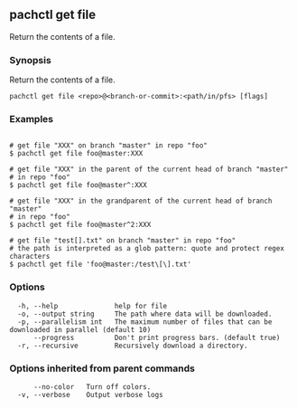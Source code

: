 ## pachctl get file

Return the contents of a file.

### Synopsis

Return the contents of a file.

```
pachctl get file <repo>@<branch-or-commit>:<path/in/pfs> [flags]
```

### Examples

```

# get file "XXX" on branch "master" in repo "foo"
$ pachctl get file foo@master:XXX

# get file "XXX" in the parent of the current head of branch "master"
# in repo "foo"
$ pachctl get file foo@master^:XXX

# get file "XXX" in the grandparent of the current head of branch "master"
# in repo "foo"
$ pachctl get file foo@master^2:XXX

# get file "test[].txt" on branch "master" in repo "foo"
# the path is interpreted as a glob pattern: quote and protect regex characters
$ pachctl get file 'foo@master:/test\[\].txt'
```

### Options

```
  -h, --help              help for file
  -o, --output string     The path where data will be downloaded.
  -p, --parallelism int   The maximum number of files that can be downloaded in parallel (default 10)
      --progress          Don't print progress bars. (default true)
  -r, --recursive         Recursively download a directory.
```

### Options inherited from parent commands

```
      --no-color   Turn off colors.
  -v, --verbose    Output verbose logs
```


